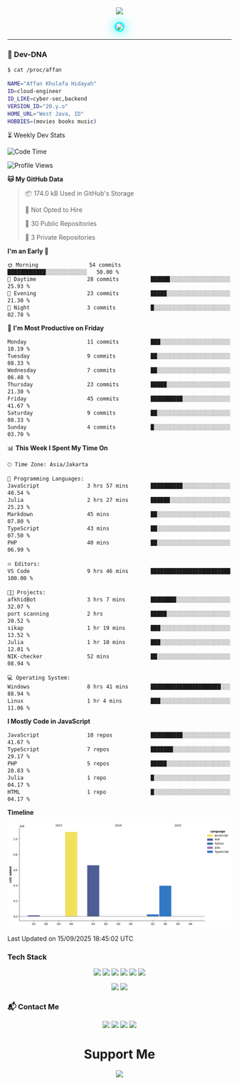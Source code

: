<div align="center">
  <img src="https://capsule-render.vercel.app/api?type=waving&color=gradient&height=180&section=header&text=Affan&fontSize=60&fontAlignY=35&desc=Cloud%20%7C%20Cyber-Sec%20%7C%20Backend&descAlignY=55"/>
</div>

<p align="center">
  <img src="https://github.com/akhfhid.png" width="160" style="border-radius:50%;border:3px solid #00f5ff;box-shadow:0 0 25px #00f5ff"/>
</p>

---

### 🧪 Dev-DNA

```sh
$ cat /proc/affan
```
```bash
NAME="Affan Khulafa Hidayah"
ID=cloud-engineer
ID_LIKE=cyber-sec,backend
VERSION_ID="20.y.o"
HOME_URL="West Java, ID"
HOBBIES=(movies books music)
```
⏳ Weekly Dev Stats

<!--START_SECTION:waka-->
![Code Time](http://img.shields.io/badge/Code%20Time-13%20hrs%2059%20mins-blue)

![Profile Views](http://img.shields.io/badge/Profile%20Views-196-blue)

**🐱 My GitHub Data** 

> 📦 174.0 kB Used in GitHub's Storage 
 > 
> 🚫 Not Opted to Hire
 > 
> 📜 30 Public Repositories 
 > 
> 🔑 3 Private Repositories 
 > 
**I'm an Early 🐤** 

```text
🌞 Morning                54 commits          ████████████░░░░░░░░░░░░░   50.00 % 
🌆 Daytime                28 commits          ██████░░░░░░░░░░░░░░░░░░░   25.93 % 
🌃 Evening                23 commits          █████░░░░░░░░░░░░░░░░░░░░   21.30 % 
🌙 Night                  3 commits           █░░░░░░░░░░░░░░░░░░░░░░░░   02.78 % 
```
📅 **I'm Most Productive on Friday** 

```text
Monday                   11 commits          ███░░░░░░░░░░░░░░░░░░░░░░   10.19 % 
Tuesday                  9 commits           ██░░░░░░░░░░░░░░░░░░░░░░░   08.33 % 
Wednesday                7 commits           ██░░░░░░░░░░░░░░░░░░░░░░░   06.48 % 
Thursday                 23 commits          █████░░░░░░░░░░░░░░░░░░░░   21.30 % 
Friday                   45 commits          ██████████░░░░░░░░░░░░░░░   41.67 % 
Saturday                 9 commits           ██░░░░░░░░░░░░░░░░░░░░░░░   08.33 % 
Sunday                   4 commits           █░░░░░░░░░░░░░░░░░░░░░░░░   03.70 % 
```


📊 **This Week I Spent My Time On** 

```text
🕑︎ Time Zone: Asia/Jakarta

💬 Programming Languages: 
JavaScript               3 hrs 57 mins       ██████████░░░░░░░░░░░░░░░   40.54 % 
Julia                    2 hrs 27 mins       ██████░░░░░░░░░░░░░░░░░░░   25.23 % 
Markdown                 45 mins             ██░░░░░░░░░░░░░░░░░░░░░░░   07.80 % 
TypeScript               43 mins             ██░░░░░░░░░░░░░░░░░░░░░░░   07.50 % 
PHP                      40 mins             ██░░░░░░░░░░░░░░░░░░░░░░░   06.99 % 

🔥 Editors: 
VS Code                  9 hrs 46 mins       █████████████████████████   100.00 % 

🐱‍💻 Projects: 
afkhidBot                3 hrs 7 mins        ████████░░░░░░░░░░░░░░░░░   32.07 % 
port scanning            2 hrs               █████░░░░░░░░░░░░░░░░░░░░   20.52 % 
sikap                    1 hr 19 mins        ███░░░░░░░░░░░░░░░░░░░░░░   13.52 % 
Julia                    1 hr 10 mins        ███░░░░░░░░░░░░░░░░░░░░░░   12.01 % 
NIK-checker              52 mins             ██░░░░░░░░░░░░░░░░░░░░░░░   08.94 % 

💻 Operating System: 
Windows                  8 hrs 41 mins       ██████████████████████░░░   88.94 % 
Linux                    1 hr 4 mins         ███░░░░░░░░░░░░░░░░░░░░░░   11.06 % 
```

**I Mostly Code in JavaScript** 

```text
JavaScript               10 repos            ██████████░░░░░░░░░░░░░░░   41.67 % 
TypeScript               7 repos             ███████░░░░░░░░░░░░░░░░░░   29.17 % 
PHP                      5 repos             █████░░░░░░░░░░░░░░░░░░░░   20.83 % 
Julia                    1 repo              █░░░░░░░░░░░░░░░░░░░░░░░░   04.17 % 
HTML                     1 repo              █░░░░░░░░░░░░░░░░░░░░░░░░   04.17 % 
```



**Timeline**

![Lines of Code chart](https://raw.githubusercontent.com/akhfhid/akhfhid/main/assets/bar_graph.png)


 Last Updated on 15/09/2025 18:45:02 UTC
<!--END_SECTION:waka-->
### Tech Stack

<p align="center"> <a href="https://nodejs.org"><img src="https://img.shields.io/badge/Node-20-339933?style=flat&logo=nodedotjs&logoColor=white"/></a> <a href="https://golang.org"><img src="https://img.shields.io/badge/Go-1.22-00ADD8?style=flat&logo=go&logoColor=white"/></a> <a href="https://laravel.com"><img src="https://img.shields.io/badge/Laravel-11-FF2D20?style=flat&logo=laravel&logoColor=white"/></a> <a href="https://docker.com"><img src="https://img.shields.io/badge/Docker-24-2496ED?style=flat&logo=docker&logoColor=white"/></a> <a href="https://aws.amazon.com"><img src="https://img.shields.io/badge/AWS-Architect-FF9900?style=flat&logo=amazonaws&logoColor=white"/></a>
<a href="https://julialang.org">
  <img src="https://img.shields.io/badge/Julia-1.11-9558B2?style=flat&logo=julia&logoColor=white"/>
</a>
 </p>

 <p align="center"> <img src="https://github-readme-stats.vercel.app/api?username=akhfhid&show_icons=true&theme=react&hide_border=true&bg_color=00000000"/> <img src="https://github-readme-stats.vercel.app/api/top-langs/?username=akhfhid&layout=compact&theme=react&hide_border=true&bg_color=00000000"/> </p> 

### 📬 Contact Me

<p align="center"> <a href="https://instagram.com/aff4n__" target="_blank"><img src="https://img.shields.io/badge/IG-%40aff4n__-E4405F?style=for-the-badge&logo=instagram&logoColor=white"/></a> <a href="https://t.me/affankhhdyh" target="_blank"><img src="https://img.shields.io/badge/Telegram-@affankhhdyh-2CA5E0?style=for-the-badge&logo=telegram&logoColor=white"/></a> <a href="mailto:neoaffan2@gmail.com" target="_blank"><img src="https://img.shields.io/badge/Email-neoaffan2@gmail.com-D14836?style=for-the-badge&logo=gmail&logoColor=white"/></a> <a href="https://linkedin.com/in/affankhhdyh" target="_blank"><img src="https://img.shields.io/badge/LinkedIn-Affan%20Khulafa%20Hidayah-0A66C2?style=for-the-badge&logo=linkedin&logoColor=white"/></a> </p> <h1 align="center">Support Me</h1> <p align="center"> <a href="https://github.com/sponsors/akhfhid" target="_blank"> <img src="https://img.shields.io/badge/Sponsor-@akhfhid-ea4aaa?style=for-the-badge&logo=github&logoColor=white"/> </a> </p>
